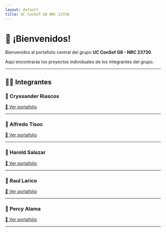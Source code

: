 ```yaml
---
layout: default
title: UC ConSof G8 NRC 23730
---
```


# 👋 ¡Bienvenidos!
Bienvenidos al portafolio central del grupo **UC ConSof G8 - NRC 23730**.

Aquí encontrarás los proyectos individuales de los integrantes del grupo.

---

## 👨‍💻 Integrantes

### 🔹 Cryssander Riascos
[🔗 Ver portafolio](TM638231/index.md)

---

### 🔹 Alfredo Tisoc
[🔗 Ver portafolio](AlfredoTisoc/index.html)

---

### 🔹 Harold Salazar
[🔗 Ver portafolio](Harold_Salazar/index.html)

---

### 🔹 Raul Larico
[🔗 Ver portafolio](rlaricor/index.md)

---

### 🔹 Percy Alama
[🔗 Ver portafolio](PercyAlama/index.md)

---
